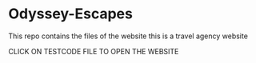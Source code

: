 # Odyssey-Escapes
This repo contains the files of the website 
this is a travel agency website 


CLICK ON TESTCODE FILE TO OPEN THE WEBSITE
